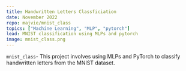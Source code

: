 ```yaml
---
title: Handwritten Letters Classficiation
date: November 2022
repo: majvie/mnist_class
topics: ["Machine Learning", "MLP", "pytorch"]
lead: MNIST classification using MLPs and pytorch
image: mnist_class.png
---
```


`mnist_class`- This project involves using MLPs and PyTorch to classify handwritten letters from the MNIST dataset.